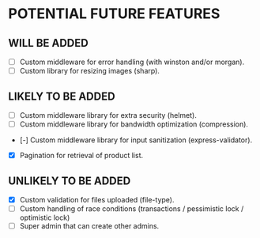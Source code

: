 # POTENTIAL FUTURE FEATURES

## WILL BE ADDED
- [ ] Custom middleware for error handling (with winston and/or morgan).
- [ ] Custom library for resizing images (sharp).

## LIKELY TO BE ADDED
- [ ] Custom middleware library for extra security (helmet).
- [ ] Custom middleware library for bandwidth optimization (compression).
- [-] Custom middleware library for input sanitization (express-validator).
- [x] Pagination for retrieval of product list.

## UNLIKELY TO BE ADDED
- [x] Custom validation for files uploaded (file-type).
- [ ] Custom handling of race conditions (transactions / pessimistic lock / optimistic lock)
- [ ] Super admin that can create other admins.
